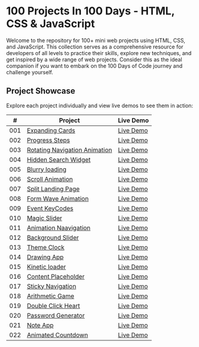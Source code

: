 # 100 Projects In 100 Days - HTML, CSS & JavaScript

Welcome to the repository for 100+ mini web projects using HTML, CSS, and JavaScript. This collection serves as a comprehensive resource for developers of all levels to practice their skills, explore new techniques, and get inspired by a wide range of web projects. Consider this as the ideal companion if you want to embark on the 100 Days of Code journey and challenge yourself.



## Project Showcase

Explore each project individually and view live demos to see them in action:

|  #  | Project                                                                | Live Demo                                                |
| :-: | ---------------------------------------------------------------------- | -------------------------------------------------------- |
| 001 | [Expanding Cards](001-expanding-cards)                               | [Live Demo](https://001-expanding-cards.netlify.app/)  |
| 002 | [Progress Steps](002-progress-steps)                                 | [Live Demo](https://002-progress-steps.netlify.app/)  |
| 003 | [Rotating Navigation Animation](003-rotating-navigation)             | [Live Demo](https://003-rotating-navigation.netlify.app/)  |
| 004 | [Hidden Search Widget](004-hidden-search-widget)                   | [Live Demo](https://004-hidden-search-widget.netlify.app/)  |
| 005 | [Blurry loading](005-blurry-loading)                   | [Live Demo](https://005-blurry-loading.netlify.app/)  |
| 006 | [Scroll Animation](006-scroll-animation)                   | [Live Demo](https://006-scroll-animation.netlify.app/)  |
| 007 | [Split Landing Page](007-split-landing-page)                   | [Live Demo](https://007-split-landing-page.netlify.app/)  |
| 008 | [Form Wave Animation](008-form-wave-animation)                   | [Live Demo](https://008-form-wave-animation.netlify.app/)  |
| 009 | [Event KeyCodes](009-event-KeyCodes)                   | [Live Demo](https://009-event-keycodes.netlify.app/)  |
| 010 | [Magic Slider](010-Magic-Slider)                   | [Live Demo](https://010-magic-slider.netlify.app/)  |
| 011 | [Animation Naavigation](011-animation-navigation)                   | [Live Demo](https://010-magic-slider.netlify.app/)  |
| 012 | [Background Slider](012-background-slider)                   | [Live Demo](https://012-background-slider.netlify.app/)  |
| 013 | [Theme Clock](013-theme-clock)                   | [Live Demo](https://013-theme-clock.netlify.app/)  |
| 014 | [Drawing App](014-drawing-app)                   | [Live Demo](https://014-drawing-app.netlify.app/)  |
| 015 | [Kinetic loader](015-kinetic-loader)                   | [Live Demo](https://015-kinetic-loader.netlify.app/)  |
| 016 | [Content Placeholder](016-content-placeholder)                   | [Live Demo](https://016-content-placeholder.netlify.app/)  |
| 017 | [Sticky Navigation](017-sticky-navigation)                   | [Live Demo](https://017-sticky-navigation.netlify.app/)  |
| 018 | [Arithmetic Game](018-arithmetic-game)                   | [Live Demo](https://018-arithmetic-game.netlify.app/)  |
| 019 | [Double Click Heart](019-double-click-heart)                   | [Live Demo](https://019-double-click-heart.netlify.app/)  |
| 020 | [Password Generator](020-password-generator)                   | [Live Demo](https://020-password-generator.netlify.app/)  |
| 021 | [Note App](021-notes-app)                   | [Live Demo](https://021-notes-app.netlify.app/)  |
| 022 | [Animated Countdown](022-animated-countdown)                   | [Live Demo](https://022-animated-countdown.netlify.app/)  |





